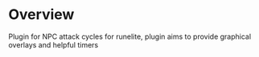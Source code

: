 # Overview

Plugin for NPC attack cycles for runelite, plugin aims to provide graphical overlays and helpful timers 
